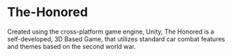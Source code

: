 # The-Honored
Created using the cross-platform game engine, Unity, The Honored is a self-developed, 3D Based Game, that utilizes standard car combat features and themes based on the second world war.

